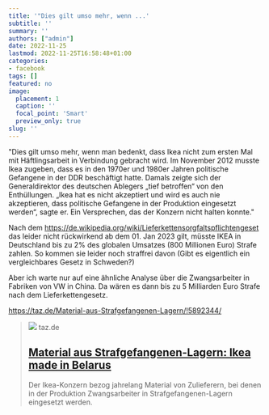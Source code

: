 ```yaml
---
title: '"Dies gilt umso mehr, wenn ...'
subtitle: ''
summary: ''
authors: ["admin"]
date: 2022-11-25
lastmod: 2022-11-25T16:58:48+01:00
categories:
- facebook
tags: []
featured: no
image:
  placement: 1
  caption: ''
  focal_point: 'Smart'
  preview_only: true
slug: ''
---
```

"Dies gilt umso mehr, wenn man bedenkt, dass Ikea nicht zum ersten Mal mit Häftlingsarbeit in Verbindung gebracht wird. Im November 2012 musste Ikea zugeben, dass es in den 1970er und 1980er Jahren politische Gefangene in der DDR beschäftigt hatte. Damals zeigte sich der Generaldirektor des deutschen Ablegers „tief betroffen“ von den Enthüllungen. „Ikea hat es nicht akzeptiert und wird es auch nie akzeptieren, dass politische Gefangene in der Produktion eingesetzt werden“, sagte er. Ein Versprechen, das der Konzern nicht halten konnte."

Nach dem https://de.wikipedia.org/wiki/Lieferkettensorgfaltspflichtengeset das leider nicht rückwirkend ab dem 01. Jan 2023 gilt, müsste IKEA in Deutschland bis zu 2% des globalen Umsatzes (800 Millionen Euro) Strafe zahlen. So kommen sie leider noch straffrei davon (Gibt es eigentlich ein vergleichbares Gesetz in Schweden?)

Aber ich warte nur auf eine ähnliche Analyse über die Zwangsarbeiter in Fabriken von VW in China. Da wären es dann bis zu 5 Milliarden Euro Strafe nach dem Lieferkettengesetz. 

https://taz.de/Material-aus-Strafgefangenen-Lagern/!5892344/
> [![](https://taz.de/picture/5918339/948/31510776-1-3.jpeg)](https://taz.de/Material-aus-Strafgefangenen-Lagern/!5892344/)
> taz.de
> ## [Material aus Strafgefangenen-Lagern: Ikea made in Belarus](https://taz.de/Material-aus-Strafgefangenen-Lagern/!5892344/)
>
>Der Ikea-Konzern bezog jahrelang Material von Zulieferern, bei denen in der Produktion Zwangsarbeiter in Strafgefangenen-Lagern eingesetzt werden.

